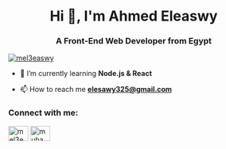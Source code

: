 <h1 align="center">Hi 👋, I'm Ahmed Eleaswy</h1>
<h3 align="center">A Front-End Web Developer from Egypt</h3>

<p align="left"> <a href="https://twitter.com/AhmedEleaswy3" target="blank"><img src="https://img.shields.io/twitter/follow/mel3easwy?logo=twitter&style=for-the-badge" alt="mel3easwy" /></a> </p>

- 🌱 I’m currently learning **Node.js & React**

- 📫 How to reach me **elesawy325@gmail.com**

<h3 align="left">Connect with me:</h3>
<p align="left">
<a href="https://twitter.com/AhmedEleaswy3" target="blank"><img align="center" src="https://raw.githubusercontent.com/rahuldkjain/github-profile-readme-generator/master/src/images/icons/Social/twitter.svg" alt="mel3easwy" height="30" width="40" /></a>
<a href="https://linkedin.com/in/ahmed-eleaswy/" target="blank"><img align="center" src="https://raw.githubusercontent.com/rahuldkjain/github-profile-readme-generator/master/src/images/icons/Social/linked-in-alt.svg" alt="muhamad-easwy-4a275818a/" height="30" width="40" /></a>
</p>
